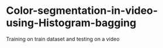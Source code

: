 # Color-segmentation-in-video-using-Histogram-bagging
Training on train dataset and testing on a video
